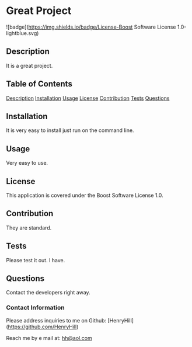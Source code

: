   # Great Project 

![badge](https://img.shields.io/badge/License-Boost Software License 1.0-lightblue.svg)

## Description
It is a great project.

## Table of Contents
[Description](#description)
[Installation](#installation)
[Usage](#usage)
[License](#license)
[Contribution](#contribution)
[Tests](#tests)
[Questions](#questions)


## Installation
It is very easy to install just run on the command line.

## Usage
Very easy to use.

## License
This application is covered under the Boost Software License 1.0.

## Contribution 
They are standard.

## Tests
Please test it out. I have. 

## Questions
Contact the developers right away.

### Contact Information
Please address inquiries to me on Github: [HenryHill] (https://github.com/HenryHill)

Reach me by e mail at: hh@aol.com